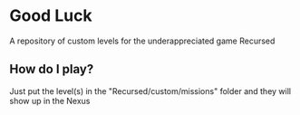# Good Luck
A repository of custom levels for the underappreciated game Recursed

## How do I play?

Just put the level(s) in the "Recursed/custom/missions" folder and they will show up in the Nexus
